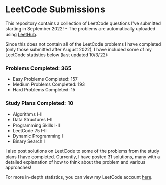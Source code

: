# LeetCode Submissions
This repository contains a collection of LeetCode questions I've submitted starting in September 2022! - The problems are automatically uploaded using [LeetHub](https://github.com/QasimWani/LeetHub).

Since this does not contain all of the LeetCode problems I have completed (only those submitted after August 2022), I have included some of my LeetCode statistics below (last updated 10/3/22):

### Problems Completed: 365
* Easy Problems Completed: 157
* Medium Problems Completed: 193
* Hard Problems Completed: 15

### Study Plans Completed: 10
* Algorithms I-II
* Data Structures I-II
* Programming Skills I-II
* LeetCode 75 I-II
* Dynamic Programming I
* Binary Search I

I also post solutions on LeetCode to some of the problems from the study plans I have completed. Currently, I have posted 31 solutions, many with a detailed explanation of how to think about the problem and various approaches!

For more in-depth statistics, you can view my LeetCode account [here](https://leetcode.com/bloomh/).

